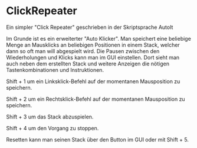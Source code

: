 # ClickRepeater
Ein simpler "Click Repeater" geschrieben in der Skriptsprache AutoIt

Im Grunde ist es ein erweiterter "Auto Klicker". Man speichert eine beliebige Menge an Mausklicks an beliebigen Positionen in einem Stack, welcher dann so oft man will abgespielt wird. Die Pausen zwischen den Wiederholungen und Klicks kann man im GUI einstellen. Dort sieht man auch neben dem erstellten Stack und weitere Anzeigen die nötigen Tastenkombinationen und Instruktionen. 

Shift + 1 um ein Linksklick-Befehl auf der momentanen Mausposition zu speichern.

Shift + 2 um ein Rechtsklick-Befehl auf der momentanen Mausposition zu speichern.

Shift + 3 um das Stack abzuspielen.

Shift + 4 um den Vorgang zu stoppen.

Resetten kann man seinen Stack über den Button im GUI oder mit Shift + 5.
